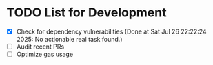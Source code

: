 # TODO List for Development

- [x] Check for dependency vulnerabilities  (Done at Sat Jul 26 22:22:24 2025: No actionable real task found.)
- [ ] Audit recent PRs
- [ ] Optimize gas usage